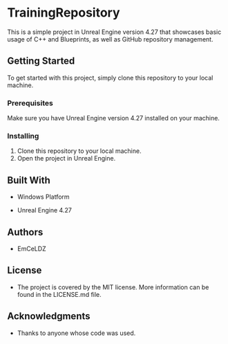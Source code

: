 # TrainingRepository

This is a simple project in Unreal Engine version 4.27 that showcases basic usage of C++ and Blueprints, as well as GitHub repository management.

## Getting Started

To get started with this project, simply clone this repository to your local machine.

### Prerequisites

Make sure you have Unreal Engine version 4.27 installed on your machine.

### Installing

1. Clone this repository to your local machine.
2. Open the project in Unreal Engine.

## Built With

* Windows Platform

* Unreal Engine 4.27

## Authors

* EmCeLDZ

## License 

* The project is covered by the MIT license. More information can be found in the LICENSE.md file.

## Acknowledgments

* Thanks to anyone whose code was used.